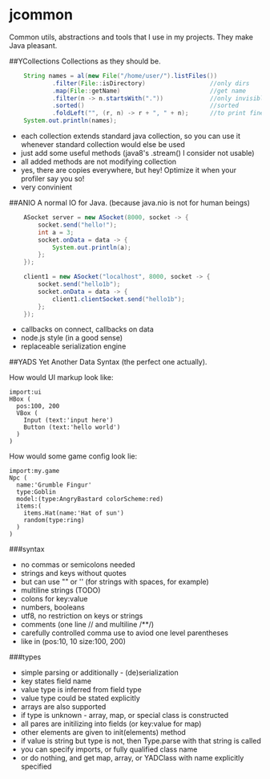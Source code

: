 jcommon
=======
Common utils, abstractions and tools that I use in my projects. They make Java pleasant.

##YCollections
Collections as they should be.
```java
    String names = al(new File("/home/user/").listFiles())
            .filter(File::isDirectory)                  //only dirs
            .map(File::getName)                         //get name
            .filter(n -> n.startsWith("."))             //only invisible
            .sorted()                                   //sorted
            .foldLeft("", (r, n) -> r + ", " + n);      //to print fine
    System.out.println(names);
```

* each collection extends standard java collection, so you can use it whenever standard collection would else be used
* just add some useful methods (java8's .stream() I consider not usable)
* all added methods are not modifying collection
* yes, there are copies everywhere, but hey! Optimize it when your profiler say you so!
* very convinient


##ANIO
A normal IO for Java. (because java.nio is not for human beings)

```java
    ASocket server = new ASocket(8000, socket -> {
        socket.send("hello!");
        int a = 3;
        socket.onData = data -> {
            System.out.println(a);
        };
    });

    client1 = new ASocket("localhost", 8000, socket -> {
        socket.send("hello1b");
        socket.onData = data -> {
            client1.clientSocket.send("hello1b");
        };
    });

```
* callbacks on connect, callbacks on data
* node.js style (in a good sense)
* replaceable serialization engine


##YADS
Yet Another Data Syntax (the perfect one actually).

How would UI markup look like:

```
import:ui
HBox (
  pos:100, 200
  VBox (
    Input (text:'input here')
    Button (text:'hello world')
  )
)
```
How would some game config look lie:
```
import:my.game
Npc (
  name:'Grumble Fingur'
  type:Goblin
  model:(type:AngryBastard colorScheme:red)
  items:(
    items.Hat(name:'Hat of sun')
    random(type:ring)
  )
)
```

###syntax
* no commas or semicolons needed
* strings and keys without quotes
* but can use "" or '' (for strings with spaces, for example)
* multiline strings (TODO)
* colons for key:value
* numbers, booleans
* utf8, no restriction on keys or strings
* comments (one line // and multiline /**/)
* carefully controlled comma use to aviod one level parentheses
* like in (pos:10, 10 size:100, 200)

###types
* simple parsing or additionally - (de)serialization
* key states field name
* value type is inferred from field type
* value type could be stated explicitly
* arrays are also supported
* if type is unknown - array, map, or special class is constructed
* all pares are initilizing into fields (or key:value for map)
* other elements are given to init(elements) method
* if value is string but type is not, then Type.parse with that string is called
* you can specify imports, or fully qualified class name
* or do nothing, and get map, array, or YADClass with name explicitly specified





